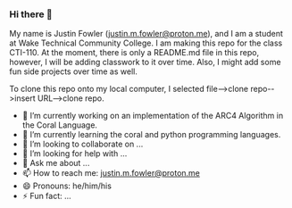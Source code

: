 ### Hi there 👋

My name is Justin Fowler (justin.m.fowler@proton.me), and I am a student at Wake Technical Community College. I am making this repo for the class CTI-110. At the moment, there is only a README.md file in this repo, however, I will be adding classwork to it over time. Also, I might add some fun side projects over time as well.

To clone this repo onto my local computer, I selected file-->clone repo-->insert URL-->clone repo.

- 🔭 I’m currently working on an implementation of the ARC4 Algorithm in the Coral Language.
- 🌱 I’m currently learning the coral and python programming languages.
- 👯 I’m looking to collaborate on ...
- 🤔 I’m looking for help with ...
- 💬 Ask me about ...
- 📫 How to reach me: justin.m.fowler@proton.me
- 😄 Pronouns: he/him/his
- ⚡ Fun fact: ...


<!--
**jm-fowler/jm-fowler** is a ✨ _special_ ✨ repository because its `README.md` (this file) appears on your GitHub profile.

Here are some ideas to get you started:

- 🔭 I’m currently working on ...
- 🌱 I’m currently learning ...
- 👯 I’m looking to collaborate on ...
- 🤔 I’m looking for help with ...
- 💬 Ask me about ...
- 📫 How to reach me: ...
- 😄 Pronouns: ...
- ⚡ Fun fact: ...
-->
